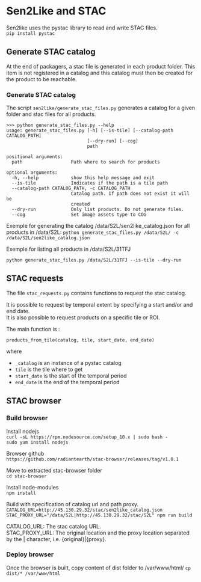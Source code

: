 # Sen2Like and STAC

Sen2like uses the pystac library to read and write STAC files.  
```pip install pystac```

## Generate STAC catalog

At the end of packagers, a stac file is generated in each product folder. This item is not registered in a catalog and
this catalog must then be created for the product to be reachable.

### Generate STAC catalog

The script ```sen2like/generate_stac_files.py``` generates a catalog for a given folder and stac files for all products.

```
>>> python generate_stac_files.py --help
usage: generate_stac_files.py [-h] [--is-tile] [--catalog-path CATALOG_PATH]
                              [--dry-run] [--cog]
                              path

positional arguments:
  path                  Path where to search for products

optional arguments:
  -h, --help            show this help message and exit
  --is-tile             Indicates if the path is a tile path
  --catalog-path CATALOG_PATH, -c CATALOG_PATH
                        Catalog path. If path does not exist it will be
                        created
  --dry-run             Only list products. Do not generate files.
  --cog                 Set image assets type to COG
```

Exemple for generating the catalog /data/S2L/sen2like_catalog.json for all products in /data/S2L:
```python generate_stac_files.py /data/S2L/ -c /data/S2L/sen2like_catalog.json```

Exemple for listing all products in /data/S2L/31TFJ

```python generate_stac_files.py /data/S2L/31TFJ --is-tile --dry-run```

## STAC requests

The file ```stac_requests.py``` contains functions to request the stac catalog.

It is possible to request by temporal extent by specifying a start and/or and end date.  
It is also possible to request products on a specific tile or ROI.

The main function is :

```
products_from_tile(catalog, tile, start_date, end_date)
```

where

* `_catalog` is an instance of a pystac catalog
* `tile` is the tile where to get
* `start_date` is the start of the temporal period
* `end_date` is the end of the temporal period

## STAC browser

### Build browser

Install nodejs  
```curl -sL https://rpm.nodesource.com/setup_10.x | sudo bash -```  
```sudo yum install nodejs```

Browser github  
```https://github.com/radiantearth/stac-browser/releases/tag/v1.0.1```

Move to extracted stac-browser folder  
```cd stac-browser```

Install node-modules  
```npm install```

Build with specification of catalog url and path proxy.
```CATALOG_URL=http://45.130.29.32/stac/sen2like_catalog.json STAC_PROXY_URL="/data/S2L|http://45.130.29.32/stac/S2L" npm run build```

CATALOG_URL: The stac catalog URL.  
STAC_PROXY_URL: The original location and the proxy location separated by the | character, i.e. {original}|{proxy}.

### Deploy browser

Once the browser is built, copy content of dist folder to /var/www/html/
```cp dist/* /var/www/html```
